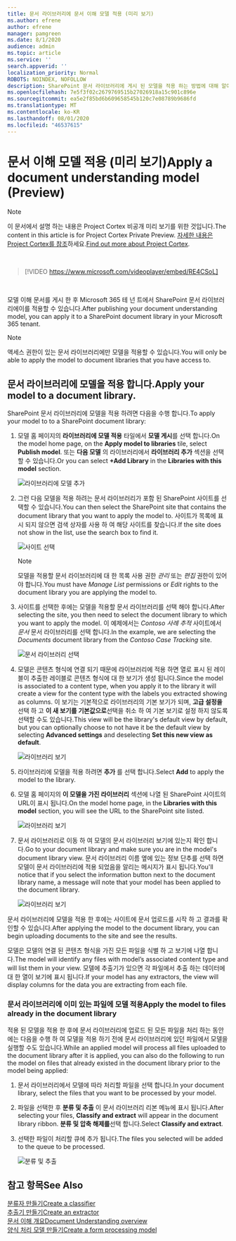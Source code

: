 ```yaml
---
title: 문서 라이브러리에 문서 이해 모델 적용 (미리 보기)
ms.author: efrene
author: efrene
manager: pamgreen
ms.date: 8/1/2020
audience: admin
ms.topic: article
ms.service: ''
search.appverid: ''
localization_priority: Normal
ROBOTS: NOINDEX, NOFOLLOW
description: SharePoint 문서 라이브러리에 게시 된 모델을 적용 하는 방법에 대해 알아봅니다.
ms.openlocfilehash: 7e5f3f02c2679769515b27026918a15c901c896e
ms.sourcegitcommit: ea5e2f85bd6b609658545b120c7e08789b9686fd
ms.translationtype: MT
ms.contentlocale: ko-KR
ms.lasthandoff: 08/01/2020
ms.locfileid: "46537615"
---
```

# <a name="apply-a-document-understanding-model-preview"></a><span data-ttu-id="145e7-103">문서 이해 모델 적용 (미리 보기)</span><span class="sxs-lookup"><span data-stu-id="145e7-103">Apply a document understanding model (Preview)</span></span>

> [!Note] 
> <span data-ttu-id="145e7-104">이 문서에서 설명 하는 내용은 Project Cortex 비공개 미리 보기를 위한 것입니다.</span><span class="sxs-lookup"><span data-stu-id="145e7-104">The content in this article is for Project Cortex Private Preview.</span></span> <span data-ttu-id="145e7-105">[자세한 내용은 Project Cortex를 참조](https://aka.ms/projectcortex)하세요.</span><span class="sxs-lookup"><span data-stu-id="145e7-105">[Find out more about Project Cortex](https://aka.ms/projectcortex).</span></span>

</br>

> [!VIDEO https://www.microsoft.com/videoplayer/embed/RE4CSoL]

</br>

<span data-ttu-id="145e7-106">모델 이해 문서를 게시 한 후 Microsoft 365 테 넌 트에서 SharePoint 문서 라이브러리에이를 적용할 수 있습니다.</span><span class="sxs-lookup"><span data-stu-id="145e7-106">After publishing your document understanding model, you can apply it to a SharePoint document library in your Microsoft 365 tenant.</span></span>

> [!Note]
> <span data-ttu-id="145e7-107">액세스 권한이 있는 문서 라이브러리에만 모델을 적용할 수 있습니다.</span><span class="sxs-lookup"><span data-stu-id="145e7-107">You will only be able to apply the model to document libraries that you have access to.</span></span>


## <a name="apply-your-model-to-a-document-library"></a><span data-ttu-id="145e7-108">문서 라이브러리에 모델을 적용 합니다.</span><span class="sxs-lookup"><span data-stu-id="145e7-108">Apply your model to a document library.</span></span>

<span data-ttu-id="145e7-109">SharePoint 문서 라이브러리에 모델을 적용 하려면 다음을 수행 합니다.</span><span class="sxs-lookup"><span data-stu-id="145e7-109">To apply your model to to a SharePoint document library:</span></span>

1. <span data-ttu-id="145e7-110">모델 홈 페이지의 **라이브러리에 모델 적용** 타일에서 **모델 게시**를 선택 합니다.</span><span class="sxs-lookup"><span data-stu-id="145e7-110">On the model home page, on the **Apply model to libraries** tile, select **Publish model**.</span></span> <span data-ttu-id="145e7-111">또는 **다음 모델** 의 라이브러리에서 **라이브러리 추가** 섹션을 선택할 수 있습니다.</span><span class="sxs-lookup"><span data-stu-id="145e7-111">Or you can  select  **+Add Library** in the **Libraries with this model** section.</span></span> </br>

    ![라이브러리에 모델 추가](../media/content-understanding/apply-to-library.png)</br>

2. <span data-ttu-id="145e7-113">그런 다음 모델을 적용 하려는 문서 라이브러리가 포함 된 SharePoint 사이트를 선택할 수 있습니다.</span><span class="sxs-lookup"><span data-stu-id="145e7-113">You can then select the SharePoint site that contains the document library that you want to apply the model to.</span></span> <span data-ttu-id="145e7-114">사이트가 목록에 표시 되지 않으면 검색 상자를 사용 하 여 해당 사이트를 찾습니다.</span><span class="sxs-lookup"><span data-stu-id="145e7-114">If the site does not show in the list, use the search box to find it.</span></span></br>

    ![사이트 선택](../media/content-understanding/site-search.png)</br>

    > [!Note]
    > <span data-ttu-id="145e7-116">모델을 적용할 문서 라이브러리에 대 한 목록 사용 권한 *관리* 또는 *편집* 권한이 있어야 합니다.</span><span class="sxs-lookup"><span data-stu-id="145e7-116">You must have *Manage List* permissions or *Edit* rights to the document library you are applying the model to.</span></span></br>

3. <span data-ttu-id="145e7-117">사이트를 선택한 후에는 모델을 적용할 문서 라이브러리를 선택 해야 합니다.</span><span class="sxs-lookup"><span data-stu-id="145e7-117">After selecting the site, you then need to select the document library to which you want to apply the model.</span></span> <span data-ttu-id="145e7-118">이 예제에서는 *Contoso 사례 추적* 사이트에서 *문서* 문서 라이브러리를 선택 합니다.</span><span class="sxs-lookup"><span data-stu-id="145e7-118">In the example, we are selecting the *Documents* document library from the *Contoso Case Tracking* site.</span></span></br>

    ![문서 라이브러리 선택](../media/content-understanding/select-doc-library.png)</br>

4. <span data-ttu-id="145e7-120">모델은 콘텐츠 형식에 연결 되기 때문에 라이브러리에 적용 하면 열로 표시 된 레이블이 추출한 레이블로 콘텐츠 형식에 대 한 보기가 생성 됩니다.</span><span class="sxs-lookup"><span data-stu-id="145e7-120">Since the model is associated to a content type, when you apply it to the library it will create a view for the content type with the labels you extracted showing as columns.</span></span> <span data-ttu-id="145e7-121">이 보기는 기본적으로 라이브러리의 기본 보기가 되며, **고급 설정을** 선택 하 고 **이 새 보기를 기본값으로**선택을 취소 하 여 기본 보기로 설정 하지 않도록 선택할 수도 있습니다.</span><span class="sxs-lookup"><span data-stu-id="145e7-121">This view will be the library's default view by default, but you can optionally choose to not have it be the default view by selecting **Advanced settings** and deselecting **Set this new view as default**.</span></span></br>

    ![라이브러리 보기](../media/content-understanding/library-view.png)</br>

5. <span data-ttu-id="145e7-123">라이브러리에 모델을 적용 하려면 **추가** 를 선택 합니다.</span><span class="sxs-lookup"><span data-stu-id="145e7-123">Select **Add** to apply the model to the library.</span></span> 
6. <span data-ttu-id="145e7-124">모델 홈 페이지의 **이 모델을 가진 라이브러리** 섹션에 나열 된 SharePoint 사이트의 URL이 표시 됩니다.</span><span class="sxs-lookup"><span data-stu-id="145e7-124">On the model home page, in the **Libraries with this model** section, you will see the URL to the SharePoint site listed.</span></span></br>

    ![라이브러리 보기](../media/content-understanding/selected-library.png)</br>

7. <span data-ttu-id="145e7-126">문서 라이브러리로 이동 하 여 모델의 문서 라이브러리 보기에 있는지 확인 합니다.</span><span class="sxs-lookup"><span data-stu-id="145e7-126">Go to your document library and make sure you are in the model's document library view.</span></span> <span data-ttu-id="145e7-127">문서 라이브러리 이름 옆에 있는 정보 단추를 선택 하면 모델이 문서 라이브러리에 적용 되었음을 알리는 메시지가 표시 됩니다.</span><span class="sxs-lookup"><span data-stu-id="145e7-127">You'll notice that if you select the information button next to the document library name, a message will note that your model has been applied to the document library.</span></span>

    ![라이브러리 보기](../media/content-understanding/info-du.png)</br> 


<span data-ttu-id="145e7-129">문서 라이브러리에 모델을 적용 한 후에는 사이트에 문서 업로드를 시작 하 고 결과를 확인할 수 있습니다.</span><span class="sxs-lookup"><span data-stu-id="145e7-129">After applying the model to the document library, you can begin uploading documents to the site and see the results.</span></span>

<span data-ttu-id="145e7-130">모델은 모델의 연결 된 콘텐츠 형식을 가진 모든 파일을 식별 하 고 보기에 나열 합니다.</span><span class="sxs-lookup"><span data-stu-id="145e7-130">The model will identify any files with model’s associated content type and will list them in your view.</span></span> <span data-ttu-id="145e7-131">모델에 추출기가 있으면 각 파일에서 추출 하는 데이터에 대 한 열이 보기에 표시 됩니다.</span><span class="sxs-lookup"><span data-stu-id="145e7-131">If your model has any extractors, the view will display columns for the data you are extracting from each file.</span></span>

### <a name="apply-the-model-to-files-already-in-the-document-library"></a><span data-ttu-id="145e7-132">문서 라이브러리에 이미 있는 파일에 모델 적용</span><span class="sxs-lookup"><span data-stu-id="145e7-132">Apply the model to files already in the document library</span></span>

<span data-ttu-id="145e7-133">적용 된 모델을 적용 한 후에 문서 라이브러리에 업로드 된 모든 파일을 처리 하는 동안에는 다음을 수행 하 여 모델을 적용 하기 전에 문서 라이브러리에 있던 파일에서 모델을 실행할 수도 있습니다.</span><span class="sxs-lookup"><span data-stu-id="145e7-133">While an applied model will process all files uploaded to the document library after it is applied, you can also do the following to run the model on files that already existed in the document library prior to the model being applied:</span></span>

1. <span data-ttu-id="145e7-134">문서 라이브러리에서 모델에 따라 처리할 파일을 선택 합니다.</span><span class="sxs-lookup"><span data-stu-id="145e7-134">In your document library, select the files that you want to be processed by your model.</span></span>
2. <span data-ttu-id="145e7-135">파일을 선택한 후 **분류 및 추출** 이 문서 라이브러리 리본 메뉴에 표시 됩니다.</span><span class="sxs-lookup"><span data-stu-id="145e7-135">After selecting your files, **Classify and extract** will appear in the document library ribbon.</span></span> <span data-ttu-id="145e7-136">**분류 및 압축 해제를**선택 합니다.</span><span class="sxs-lookup"><span data-stu-id="145e7-136">Select **Classify and extract**.</span></span>
3. <span data-ttu-id="145e7-137">선택한 파일이 처리할 큐에 추가 됩니다.</span><span class="sxs-lookup"><span data-stu-id="145e7-137">The files you selected will be added to the queue to be processed.</span></span>

      ![분류 및 추출](../media/content-understanding/extract-classify.png)</br> 





## <a name="see-also"></a><span data-ttu-id="145e7-139">참고 항목</span><span class="sxs-lookup"><span data-stu-id="145e7-139">See Also</span></span>
[<span data-ttu-id="145e7-140">분류자 만들기</span><span class="sxs-lookup"><span data-stu-id="145e7-140">Create a classifier</span></span>](create-a-classifier.md)</br>
[<span data-ttu-id="145e7-141">추출기 만들기</span><span class="sxs-lookup"><span data-stu-id="145e7-141">Create an extractor</span></span>](create-an-extractor.md)</br>
[<span data-ttu-id="145e7-142">문서 이해 개요</span><span class="sxs-lookup"><span data-stu-id="145e7-142">Document Understanding overview</span></span>](document-understanding-overview.md)</br>
[<span data-ttu-id="145e7-143">양식 처리 모델 만들기</span><span class="sxs-lookup"><span data-stu-id="145e7-143">Create a form processing model</span></span>](create-a-form-processing-model.md)  




